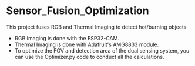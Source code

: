 # Sensor_Fusion_Optimization
This project fuses RGB and Thermal Imaging to detect hot/burning objects.
- RGB Imaging is done with the ESP32-CAM.
- Thermal Imaging is done with Adafruit's AMG8833 module.
- To optimize the FOV and detection area of the dual sensing system, you can use the Optimizer.py code to conduct all the calculations.
